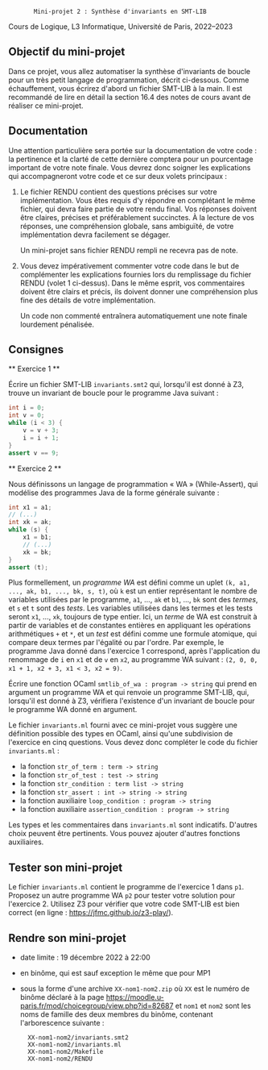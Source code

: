            Mini-projet 2 : Synthèse d'invariants en SMT-LIB

Cours de Logique, L3 Informatique, Université de Paris, 2022–2023

Objectif du mini-projet
-----------------------

Dans ce projet, vous allez automatiser la synthèse d'invariants de
boucle pour un très petit langage de programmation, décrit
ci-dessous. Comme échauffement, vous écrirez d'abord un fichier
SMT-LIB à la main. Il est recommandé de lire en détail la section 16.4
des notes de cours avant de réaliser ce mini-projet.

Documentation 
-------------

Une attention particulière sera portée sur la documentation de votre
code : la pertinence et la clarté de cette dernière comptera pour un
pourcentage important de votre note finale. Vous devrez donc soigner
les explications qui accompagneront votre code et ce sur deux volets
principaux :

1. Le fichier RENDU contient des questions précises sur votre
   implémentation. Vous êtes requis d'y répondre en complétant le même
   fichier, qui devra faire partie de votre rendu final. Vos réponses
   doivent être claires, précises et préférablement succinctes. À la
   lecture de vos réponses, une compréhension globale, sans ambiguïté,
   de votre implémentation devra facilement se dégager.

   Un mini-projet sans fichier RENDU rempli ne recevra pas de note.

2. Vous devez impérativement commenter votre code dans le but de
   complémenter les explications fournies lors du remplissage du
   fichier RENDU (volet 1 ci-dessus). Dans le même esprit, vos
   commentaires doivent être clairs et précis, ils doivent donner une
   compréhension plus fine des détails de votre implémentation.

   Un code non commenté entraînera automatiquement une note finale
   lourdement pénalisée.

Consignes
---------

** Exercice 1 **


Écrire un fichier SMT-LIB `invariants.smt2` qui, lorsqu'il est donné à
Z3, trouve un invariant de boucle pour le programme Java suivant :
```Java
int i = 0;
int v = 0;
while (i < 3) {
    v = v + 3;
    i = i + 1;
}
assert v == 9;
```

** Exercice 2 **

Nous définissons un langage de programmation « WA » (While-Assert),
qui modélise des programmes Java de la forme générale suivante :

```Java
int x1 = a1;
// (...)
int xk = ak;
while (s) {
    x1 = b1;
    // (...)
    xk = bk;
}
assert (t);
```

Plus formellement, un _programme WA_ est défini comme un uplet `(k,
a1, ..., ak, b1, ..., bk, s, t)`, où `k` est un entier représentant le
nombre de variables utilisées par le programme, `a1`, ..., `ak` et
`b1`, ..., `bk` sont des _termes_, et `s` et `t` sont des _tests_. Les
variables utilisées dans les termes et les tests seront `x1`, ...,
`xk`, toujours de type entier. Ici, un _terme_ de WA est construit à
partir de variables et de constantes entières en appliquant les
opérations arithmétiques `+` et `*`, et un _test_ est défini comme une
formule atomique, qui compare deux termes par l'égalité ou par
l'ordre. Par exemple, le programme Java donné dans l'exercice 1
correspond, après l'application du renommage de `i` en `x1`
et de `v` en `x2`, au programme WA suivant :
`(2, 0, 0, x1 + 1, x2 + 3, x1 < 3, x2 = 9)`.

Écrire une fonction OCaml `smtlib_of_wa : program -> string` qui prend
en argument un programme WA et qui renvoie un programme SMT-LIB, qui,
lorsqu'il est donné à Z3, vérifiera l'existence d'un invariant de
boucle pour le programme WA donné en argument.

Le fichier `invariants.ml` fourni avec ce mini-projet vous suggère une
définition possible des types en OCaml, ainsi qu'une subdivision de
l'exercice en cinq questions. Vous devez donc compléter le code du
fichier `invariants.ml` :

 - la fonction `str_of_term : term -> string`
 - la fonction `str_of_test : test -> string`
 - la fonction `str_condition : term list -> string`
 - la fonction `str_assert : int -> string -> string`
 - la fonction auxiliaire `loop_condition : program -> string`
 - la fonction auxiliaire `assertion_condition : program -> string`

Les types et les commentaires dans `invariants.ml` sont
indicatifs. D'autres choix peuvent être pertinents. Vous pouvez
ajouter d'autres fonctions auxiliaires.


Tester son mini-projet
----------------------

Le fichier `invariants.ml` contient le programme de l'exercice 1 dans
`p1`. Proposez un autre programme WA `p2` pour tester votre solution
pour l'exercice 2. Utilisez Z3 pour vérifier que votre code SMT-LIB
est bien correct (en ligne : https://jfmc.github.io/z3-play/).


Rendre son mini-projet
----------------------

 - date limite : 19 décembre 2022 à 22:00
 - en binôme, qui est sauf exception le même que pour MP1
 - sous la forme d'une archive `XX-nom1-nom2.zip` où `XX` est le
   numéro de binôme déclaré à la page
   https://moodle.u-paris.fr/mod/choicegroup/view.php?id=82687 et
   `nom1` et `nom2` sont les noms de famille des deux membres du
   binôme, contenant l'arborescence suivante :

         XX-nom1-nom2/invariants.smt2
         XX-nom1-nom2/invariants.ml
         XX-nom1-nom2/Makefile
         XX-nom1-nom2/RENDU
